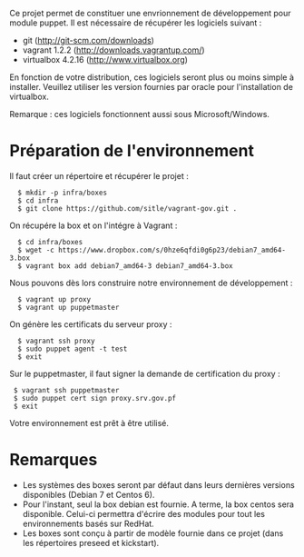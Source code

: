 Ce projet permet de constituer une envrionnement de développement pour module puppet. Il est nécessaire de récupérer les logiciels suivant :

* git (http://git-scm.com/downloads)
* vagrant 1.2.2 (http://downloads.vagrantup.com/)
* virtualbox 4.2.16 (http://www.virtualbox.org)

En fonction de votre distribution, ces logiciels seront plus ou moins simple à installer. Veuillez utiliser les version fournies par oracle pour l'installation de virtualbox.

Remarque : ces logiciels fonctionnent aussi sous Microsoft/Windows.

# Préparation de l'environnement
Il faut créer un répertoire et récupérer le projet :
```
  $ mkdir -p infra/boxes
  $ cd infra
  $ git clone https://github.com/sitle/vagrant-gov.git .
```

On récupére la box et on l'intégre à Vagrant :
```
  $ cd infra/boxes
  $ wget -c https://www.dropbox.com/s/0hze6qfdi0g6p23/debian7_amd64-3.box
  $ vagrant box add debian7_amd64-3 debian7_amd64-3.box
```

Nous pouvons dès lors construire notre environnement de développement :
```
  $ vagrant up proxy
  $ vagrant up puppetmaster
```

On génère les certificats du serveur proxy :
```
  $ vagrant ssh proxy
  $ sudo puppet agent -t test
  $ exit
```

Sur le puppetmaster, il faut signer la demande de certification du proxy :
```
 $ vagrant ssh puppetmaster
 $ sudo puppet cert sign proxy.srv.gov.pf
 $ exit
```

Votre environnement est prêt à être utilisé.

# Remarques

* Les systèmes des boxes seront par défaut dans leurs dernières versions disponibles (Debian 7 et Centos 6).
* Pour l'instant, seul la box debian est fournie. A terme, la box centos sera disponible. Celui-ci permettra d'écrire des modules pour tout les environnements basés sur RedHat.
* Les boxes sont conçu à partir de modèle fournie dans ce projet (dans les répertoires preseed et kickstart).


